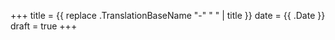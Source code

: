 +++
title = {{ replace .TranslationBaseName "-" " " | title }}
date  = {{ .Date }}
draft = true
+++
